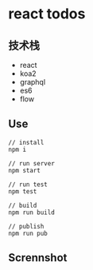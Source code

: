 # react todos

## 技术栈

- react
- koa2
- graphql
- es6
- flow

## Use

```
// install
npm i

// run server 
npm start

// run test
npm test

// build
npm run build

// publish
npm run pub
```

## Scrennshot
